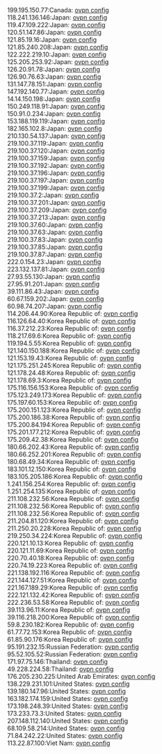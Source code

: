 199.195.150.77:Canada: [ovpn config](vpn/199_195_150_77.ovpn)  
118.241.136.146:Japan: [ovpn config](vpn/118_241_136_146.ovpn)  
119.47.109.222:Japan: [ovpn config](vpn/119_47_109_222.ovpn)  
120.51.147.86:Japan: [ovpn config](vpn/120_51_147_86.ovpn)  
121.85.19.16:Japan: [ovpn config](vpn/121_85_19_16.ovpn)  
121.85.240.208:Japan: [ovpn config](vpn/121_85_240_208.ovpn)  
122.222.219.10:Japan: [ovpn config](vpn/122_222_219_10.ovpn)  
125.205.253.92:Japan: [ovpn config](vpn/125_205_253_92.ovpn)  
126.20.91.78:Japan: [ovpn config](vpn/126_20_91_78.ovpn)  
126.90.76.63:Japan: [ovpn config](vpn/126_90_76_63.ovpn)  
131.147.78.151:Japan: [ovpn config](vpn/131_147_78_151.ovpn)  
147.192.140.77:Japan: [ovpn config](vpn/147_192_140_77.ovpn)  
14.14.150.198:Japan: [ovpn config](vpn/14_14_150_198.ovpn)  
150.249.118.91:Japan: [ovpn config](vpn/150_249_118_91.ovpn)  
150.91.0.234:Japan: [ovpn config](vpn/150_91_0_234.ovpn)  
153.188.119.119:Japan: [ovpn config](vpn/153_188_119_119.ovpn)  
182.165.102.8:Japan: [ovpn config](vpn/182_165_102_8.ovpn)  
210.130.54.137:Japan: [ovpn config](vpn/210_130_54_137.ovpn)  
219.100.37.119:Japan: [ovpn config](vpn/219_100_37_119.ovpn)  
219.100.37.120:Japan: [ovpn config](vpn/219_100_37_120.ovpn)  
219.100.37.159:Japan: [ovpn config](vpn/219_100_37_159.ovpn)  
219.100.37.192:Japan: [ovpn config](vpn/219_100_37_192.ovpn)  
219.100.37.196:Japan: [ovpn config](vpn/219_100_37_196.ovpn)  
219.100.37.197:Japan: [ovpn config](vpn/219_100_37_197.ovpn)  
219.100.37.199:Japan: [ovpn config](vpn/219_100_37_199.ovpn)  
219.100.37.2:Japan: [ovpn config](vpn/219_100_37_2.ovpn)  
219.100.37.201:Japan: [ovpn config](vpn/219_100_37_201.ovpn)  
219.100.37.209:Japan: [ovpn config](vpn/219_100_37_209.ovpn)  
219.100.37.213:Japan: [ovpn config](vpn/219_100_37_213.ovpn)  
219.100.37.60:Japan: [ovpn config](vpn/219_100_37_60.ovpn)  
219.100.37.63:Japan: [ovpn config](vpn/219_100_37_63.ovpn)  
219.100.37.83:Japan: [ovpn config](vpn/219_100_37_83.ovpn)  
219.100.37.85:Japan: [ovpn config](vpn/219_100_37_85.ovpn)  
219.100.37.87:Japan: [ovpn config](vpn/219_100_37_87.ovpn)  
222.0.154.23:Japan: [ovpn config](vpn/222_0_154_23.ovpn)  
223.132.137.81:Japan: [ovpn config](vpn/223_132_137_81.ovpn)  
27.93.55.130:Japan: [ovpn config](vpn/27_93_55_130.ovpn)  
27.95.91.201:Japan: [ovpn config](vpn/27_95_91_201.ovpn)  
39.111.86.43:Japan: [ovpn config](vpn/39_111_86_43.ovpn)  
60.67.159.202:Japan: [ovpn config](vpn/60_67_159_202.ovpn)  
60.98.74.207:Japan: [ovpn config](vpn/60_98_74_207.ovpn)  
114.206.44.90:Korea Republic of: [ovpn config](vpn/114_206_44_90.ovpn)  
116.126.64.40:Korea Republic of: [ovpn config](vpn/116_126_64_40.ovpn)  
116.37.212.23:Korea Republic of: [ovpn config](vpn/116_37_212_23.ovpn)  
118.217.69.6:Korea Republic of: [ovpn config](vpn/118_217_69_6.ovpn)  
119.194.5.55:Korea Republic of: [ovpn config](vpn/119_194_5_55.ovpn)  
121.140.150.188:Korea Republic of: [ovpn config](vpn/121_140_150_188.ovpn)  
121.153.19.43:Korea Republic of: [ovpn config](vpn/121_153_19_43.ovpn)  
121.175.251.245:Korea Republic of: [ovpn config](vpn/121_175_251_245.ovpn)  
121.178.24.48:Korea Republic of: [ovpn config](vpn/121_178_24_48.ovpn)  
121.178.69.3:Korea Republic of: [ovpn config](vpn/121_178_69_3.ovpn)  
175.116.156.153:Korea Republic of: [ovpn config](vpn/175_116_156_153.ovpn)  
175.123.249.173:Korea Republic of: [ovpn config](vpn/175_123_249_173.ovpn)  
175.197.60.153:Korea Republic of: [ovpn config](vpn/175_197_60_153.ovpn)  
175.200.151.123:Korea Republic of: [ovpn config](vpn/175_200_151_123.ovpn)  
175.200.186.38:Korea Republic of: [ovpn config](vpn/175_200_186_38.ovpn)  
175.200.84.194:Korea Republic of: [ovpn config](vpn/175_200_84_194.ovpn)  
175.201.177.212:Korea Republic of: [ovpn config](vpn/175_201_177_212.ovpn)  
175.209.42.38:Korea Republic of: [ovpn config](vpn/175_209_42_38.ovpn)  
180.66.202.43:Korea Republic of: [ovpn config](vpn/180_66_202_43.ovpn)  
180.66.252.201:Korea Republic of: [ovpn config](vpn/180_66_252_201.ovpn)  
180.68.49.34:Korea Republic of: [ovpn config](vpn/180_68_49_34.ovpn)  
183.101.12.150:Korea Republic of: [ovpn config](vpn/183_101_12_150.ovpn)  
183.105.205.186:Korea Republic of: [ovpn config](vpn/183_105_205_186.ovpn)  
1.241.156.254:Korea Republic of: [ovpn config](vpn/1_241_156_254.ovpn)  
1.251.254.135:Korea Republic of: [ovpn config](vpn/1_251_254_135.ovpn)  
211.108.232.56:Korea Republic of: [ovpn config](vpn/211_108_232_56.ovpn)  
211.108.232.56:Korea Republic of: [ovpn config](vpn/211_108_232_56.ovpn)  
211.108.232.56:Korea Republic of: [ovpn config](vpn/211_108_232_56.ovpn)  
211.204.81.120:Korea Republic of: [ovpn config](vpn/211_204_81_120.ovpn)  
211.250.20.228:Korea Republic of: [ovpn config](vpn/211_250_20_228.ovpn)  
219.250.34.224:Korea Republic of: [ovpn config](vpn/219_250_34_224.ovpn)  
220.121.10.13:Korea Republic of: [ovpn config](vpn/220_121_10_13.ovpn)  
220.121.11.69:Korea Republic of: [ovpn config](vpn/220_121_11_69.ovpn)  
220.70.40.18:Korea Republic of: [ovpn config](vpn/220_70_40_18.ovpn)  
220.74.19.223:Korea Republic of: [ovpn config](vpn/220_74_19_223.ovpn)  
221.138.192.116:Korea Republic of: [ovpn config](vpn/221_138_192_116.ovpn)  
221.144.127.51:Korea Republic of: [ovpn config](vpn/221_144_127_51.ovpn)  
221.167.189.29:Korea Republic of: [ovpn config](vpn/221_167_189_29.ovpn)  
222.121.132.42:Korea Republic of: [ovpn config](vpn/222_121_132_42.ovpn)  
222.236.53.58:Korea Republic of: [ovpn config](vpn/222_236_53_58.ovpn)  
39.113.96.11:Korea Republic of: [ovpn config](vpn/39_113_96_11.ovpn)  
39.116.218.200:Korea Republic of: [ovpn config](vpn/39_116_218_200.ovpn)  
59.8.230.182:Korea Republic of: [ovpn config](vpn/59_8_230_182.ovpn)  
61.77.72.153:Korea Republic of: [ovpn config](vpn/61_77_72_153.ovpn)  
61.85.90.176:Korea Republic of: [ovpn config](vpn/61_85_90_176.ovpn)  
95.191.232.15:Russian Federation: [ovpn config](vpn/95_191_232_15.ovpn)  
95.52.105.52:Russian Federation: [ovpn config](vpn/95_52_105_52.ovpn)  
171.97.75.146:Thailand: [ovpn config](vpn/171_97_75_146.ovpn)  
49.228.224.58:Thailand: [ovpn config](vpn/49_228_224_58.ovpn)  
176.205.230.225:United Arab Emirates: [ovpn config](vpn/176_205_230_225.ovpn)  
138.229.231.101:United States: [ovpn config](vpn/138_229_231_101.ovpn)  
139.180.147.96:United States: [ovpn config](vpn/139_180_147_96.ovpn)  
163.182.174.159:United States: [ovpn config](vpn/163_182_174_159.ovpn)  
173.198.248.39:United States: [ovpn config](vpn/173_198_248_39.ovpn)  
173.233.73.3:United States: [ovpn config](vpn/173_233_73_3.ovpn)  
207.148.112.140:United States: [ovpn config](vpn/207_148_112_140.ovpn)  
68.109.58.214:United States: [ovpn config](vpn/68_109_58_214.ovpn)  
71.84.242.22:United States: [ovpn config](vpn/71_84_242_22.ovpn)  
113.22.87.100:Viet Nam: [ovpn config](vpn/113_22_87_100.ovpn)  
